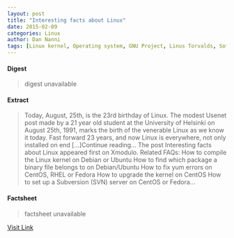 ```yaml
---
layout: post
title: "Interesting facts about Linux"
date: 2015-02-09
categories: Linux
author: Dan Nanni
tags: [Linux kernel, Operating system, GNU Project, Linus Torvalds, Software, Computers, Computer engineering, System software, Open-source movement, Computer architecture, Areas of computer science, Computing, Digital media, Technology, Free software]
---
```



#### Digest
>digest unavailable

#### Extract
>Today, August, 25th, is the 23rd birthday of Linux. The modest Usenet post made by a 21 year old student at the University of Helsinki on August 25th, 1991, marks the birth of the venerable Linux as we know it today. Fast forward 23 years, and now Linux is everywhere, not only installed on end [&#8230;]Continue reading... The post Interesting facts about Linux appeared first on Xmodulo. Related FAQs: How to compile the Linux kernel on Debian or Ubuntu How to find which package a binary file belongs to on Debian/Ubuntu How to fix yum errors on CentOS, RHEL or Fedora How to upgrade the kernel on CentOS How to set up a Subversion (SVN) server on CentOS or Fedora...

#### Factsheet
>factsheet unavailable

[Visit Link](http://xmodulo.com/2014/08/interesting-facts-linux.html)


